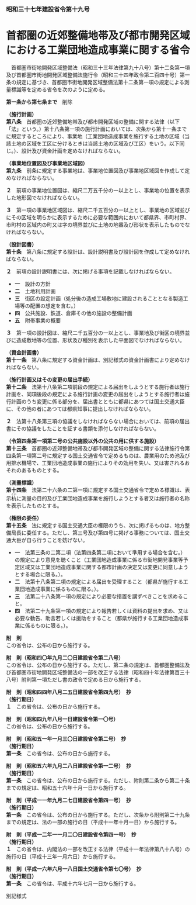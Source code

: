 ### 昭和三十七年建設省令第十九号  
# 首都圏の近郊整備地帯及び都市開発区域における工業団地造成事業に関する省令  
　首都圏市街地開発区域整備法（昭和三十三年法律第九十八号）第十二条第一項及び首都圏市街地開発区域整備法施行令（昭和三十四年政令第二百四十号）第一条の規定に基づき、首都圏市街地開発区域整備法第十二条第一項の規定による測量標識等を定める省令を次のように定める。  
  
**第一条から第七条まで**　削除  
  
**（施行計画）**  
**第八条**　首都圏の近郊整備地帯及び都市開発区域の整備に関する法律（以下「法」という。）第十八条第一項の施行計画においては、次条から第十一条までに規定するところにより、事業地（工業団地造成事業を施行する土地の区域（当該土地の区域を工区に分けるときは当該土地の区域及び工区）をいう。以下同じ。）、設計及び資金計画を定めなければならない。  
  
**（事業地位置図及び事業地区域図）**  
**第九条**　前条に規定する事業地は、事業地位置図及び事業地区域図を作成して定めなければならない。  
  
**２**　前項の事業地位置図は、縮尺二万五千分の一以上とし、事業地の位置を表示した地形図でなければならない。  
  
**３**　第一項の事業地区域図は、縮尺二千五百分の一以上とし、事業地の区域並びにその区域を明らかに表示するために必要な範囲内において都県界、市町村界、市町村の区域内の町又は字の境界並びに土地の地番及び形状を表示したものでなければならない。  
  
**（設計図書）**  
**第十条**　第八条に規定する設計は、設計説明書及び設計図を作成して定めなければならない。  
  
**２**　前項の設計説明書には、次に掲げる事項を記載しなければならない。  
* **一**　設計の方針  
* **二**　土地利用計画  
* **三**　街区の設定計画（処分後の造成工場敷地に建設されることとなる製造工場等の配置の想定を含む。）  
* **四**　公共施設、鉄道、倉庫その他の施設の整備計画  
* **五**　附帯事業の概要  
  
**３**　第一項の設計図は、縮尺二千五百分の一以上とし、事業地及び街区の境界並びに造成敷地等の位置、形状及び種別を表示した平面図でなければならない。  
  
**（資金計画書）**  
**第十一条**　第八条に規定する資金計画は、別記様式の資金計画書により定めなければならない。  
  
**（施行計画又はその変更の届出手続）**  
**第十二条**　法第十八条第二項前段の規定による届出をしようとする施行者は施行計画を、同項後段の規定による施行計画の変更の届出をしようとする施行者は施行計画のうち変更に係る部分を、届出書とともに都県にあつては国土交通大臣に、その他の者にあつては都県知事に提出しなければならない。  
  
**２**　法第十八条第三項の協議をしなければならない場合においては、前項の届出書にその協議をしたことを証する書類を添付しなければならない。  
  
**（令第四条第一項第二号の公共施設以外の公共の用に供する施設）**  
**第十三条**　首都圏の近郊整備地帯及び都市開発区域の整備に関する法律施行令第四条第一項第二号に規定する国土交通省令で定めるものは、農業用のため池及び用排水機場で、工業団地造成事業の施行によりその効用を失い、又は害されるおそれのあるものとする。  
  
**（測量標識）**  
**第十四条**　法第二十六条の二第一項に規定する国土交通省令で定める標識は、表示<ruby>杭<rt>ぐい</rt></ruby>に測量の目的及び工業団地造成事業を施行しようとする者又は施行者の名称を表示したものとする。  
  
**（権限の委任）**  
**第十五条**　法に規定する国土交通大臣の権限のうち、次に掲げるものは、地方整備局長に委任する。ただし、第三号及び第四号に掲げる事務については、国土交通大臣が自ら行うことを妨げない。  
* **一**　法第三条の二第二項（法第四条第二項において準用する場合を含む。）の規定により意見を聴くこと（工業団地造成事業に係る市街地開発事業等予定区域又は工業団地造成事業に関する都市計画の決定又は変更に同意しようとする場合に限る。）。  
* **二**　法第十八条第二項の規定による届出を受理すること（都県が施行する工業団地造成事業に係るものに限る。）。  
* **三**　法第二十八条第一項の規定により必要な措置を講ずべきことを求めること。  
* **四**　法第二十九条第一項の規定により報告若しくは資料の提出を求め、又は必要な勧告、助言若しくは援助をすること（都県が施行する工業団地造成事業に係るものに限る。）。  
  
**附　則**  
この省令は、公布の日から施行する。  
  
**附　則（昭和四〇年九月二〇日建設省令第二八号）**  
この省令は、公布の日から施行する。ただし、第二条の規定は、首都圏整備法及び首都圏市街地開発区域整備法の一部を改正する法律（昭和四十年法律第百三十八号）附則第一項ただし書の政令で定める日から施行する。  
  
**附　則（昭和四四年八月二五日建設省令第四九号）　抄**  
**（施行期日）**  
**１**　この省令は、公布の日から施行する。  
  
**附　則（昭和四九年八月一日建設省令第一〇号）**  
この省令は、公布の日から施行する。  
  
**附　則（昭和五一年一月三〇日建設省令第二号）　抄**  
**（施行期日）**  
**第一条**　この省令は、公布の日から施行する。  
  
**附　則（昭和五六年九月二八日建設省令第一二号）　抄**  
**（施行期日）**  
**第一条**　この省令は、公布の日から施行する。ただし、附則第二条から第二十条までの規定は、昭和五十六年十月一日から施行する。  
  
**附　則（平成一一年九月二七日建設省令第四一号）　抄**  
**（施行期日）**  
**第一条**　この省令は、公布の日から施行する。ただし、次条から附則第二十九条までの規定は、法の一部の施行の日（平成十一年十月一日）から施行する。  
  
**附　則（平成一二年一一月二〇日建設省令第四一号）　抄**  
**（施行期日）**  
**１**　この省令は、内閣法の一部を改正する法律（平成十一年法律第八十八号）の施行の日（平成十三年一月六日）から施行する。  
  
**附　則（平成一六年六月一八日国土交通省令第七〇号）　抄**  
**（施行期日）**  
**第一条**　この省令は、平成十六年七月一日から施行する。  
  
別記様式
          
        